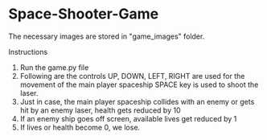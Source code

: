 # Space-Shooter-Game
The necessary images are stored in "game_images" folder.

Instructions

1) Run the game.py file
2) Following are the controls
    UP, DOWN, LEFT, RIGHT are used for the movement of the main player spaceship
    SPACE key is used to shoot the laser.
3) Just in case, the main player spaceship collides with an enemy or gets hit by an enemy laser, health gets reduced by 10
4) If an enemy ship goes off screen, available lives get reduced by 1
5) If lives or health become 0, we lose. 
